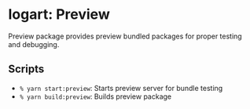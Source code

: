 # Iogart: Preview
Preview package provides preview bundled packages for proper testing and debugging.

## Scripts
- `% yarn start:preview`: Starts preview server for bundle testing
- `% yarn build:preview`: Builds preview package

